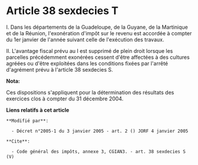 # Article 38 sexdecies T

I. Dans les départements de la Guadeloupe, de la Guyane, de la Martinique et de la Réunion, l'exonération d'impôt sur le
revenu est accordée à compter du 1er janvier de l'année suivant celle de l'exécution des travaux. 

II. L'avantage fiscal prévu au I est supprimé de plein droit lorsque les parcelles précédemment exonérées cessent d'être
affectées à des cultures agréées ou d'être exploitées dans les conditions fixées par l'arrêté d'agrément prévu à l'article 38
sexdecies S.

**Nota:**

Ces dispositions s'appliquent pour la détermination des résultats des exercices clos à compter du 31 décembre 2004.

**Liens relatifs à cet article**

	**Modifié par**:

	  - Décret n°2005-1 du 3 janvier 2005 - art. 2 () JORF 4 janvier 2005

	**Cite**:

	  - Code général des impôts, annexe 3, CGIAN3. - art. 38 sexdecies S (V)
